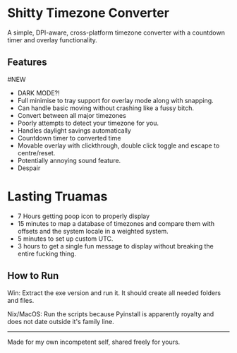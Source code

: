 # Shitty Timezone Converter

A simple, DPI-aware, cross-platform timezone converter with a countdown timer and overlay functionality.

## Features
#NEW 
  - DARK MODE?!
  - Full minimise to tray support for overlay mode along with snapping.
  - Can handle basic moving without crashing like a fussy bitch.
- Convert between all major timezones
- Poorly attempts to detect your timezone for you.
- Handles daylight savings automatically
- Countdown timer to converted time
- Movable overlay with clickthrough, double click toggle and escape to centre/reset.
- Potentially annoying sound feature.
- Despair

# Lasting Truamas
- 7 Hours getting poop icon to properly display
- 15 minutes to map a database of timezones and compare them with offsets and the system locale in a weighted system.
- 5 minutes to set up custom UTC.
- 3 hours to get a single fun message to display without breaking the entire fucking thing.
   
## How to Run

Win: Extract the exe version and run it. It should create all needed folders and files.

Nix/MacOS: Run the scripts because Pyinstall is apparently royalty and does not date outside it's family line.

---

Made for my own incompetent self, shared freely for yours.
